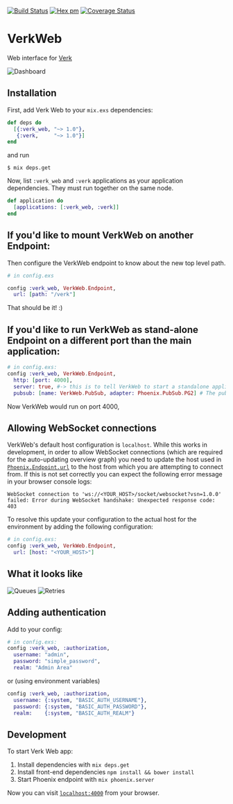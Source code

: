 [![Build Status](https://travis-ci.org/edgurgel/verk_web.svg?branch=master)](https://travis-ci.org/edgurgel/verk_web)
[![Hex pm](http://img.shields.io/hexpm/v/verk_web.svg?style=flat)](https://hex.pm/packages/verk_web)
[![Coverage Status](https://coveralls.io/repos/edgurgel/verk_web/badge.svg?branch=master&service=github)](https://coveralls.io/github/edgurgel/verk_web?branch=master)

# VerkWeb

Web interface for [Verk](https://github.com/edgurgel/verk)

![Dashboard](http://i.imgur.com/LsDKIVT.png)

## Installation

First, add Verk Web to your `mix.exs` dependencies:

```elixir
def deps do
  [{:verk_web, "~> 1.0"},
   {:verk,     "~> 1.0"}]
end
```

and run

```
$ mix deps.get
```

Now, list `:verk_web` and `:verk` applications as your application dependencies. They must run together on the same node.

```elixir
def application do
  [applications: [:verk_web, :verk]]
end
```

## If you'd like to mount VerkWeb on another Endpoint:


Then configure the VerkWeb endpoint to know about the new top level path.

```elixir
# in config.exs

config :verk_web, VerkWeb.Endpoint,
  url: [path: "/verk"]
```

That should be it! :)

## If you'd like to run VerkWeb as stand-alone Endpoint on a different port than the main application:

```elixir
# in config.exs:
config :verk_web, VerkWeb.Endpoint,
  http: [port: 4000],
  server: true, #-> this is to tell VerkWeb to start a standalone application!
  pubsub: [name: VerkWeb.PubSub, adapter: Phoenix.PubSub.PG2] # The pubsub adapter to use (default)
```
Now VerkWeb would run on port 4000,

## Allowing WebSocket connections

VerkWeb's default host configuration is `localhost`. While this works in development, in order to allow WebSocket connections (which are required for the auto-updating overview graph) you need to update the host used in [`Phoenix.Endpoint.url`](https://hexdocs.pm/phoenix/Phoenix.Endpoint.html) to the host from which you are attempting to connect from. If this is not set correctly you can expect the following error message in your browser console logs:

```
WebSocket connection to 'ws://<YOUR_HOST>/socket/websocket?vsn=1.0.0' failed: Error during WebSocket handshake: Unexpected response code: 403
```

To resolve this update your configuration to the actual host for the environment by adding the following configuration:

```elixir
# in config.exs:
config :verk_web, VerkWeb.Endpoint,
  url: [host: "<YOUR_HOST>"]
```

## What it looks like

![Queues](http://i.imgur.com/emoJ3ix.png)
![Retries](http://i.imgur.com/lAALwx4.png)

## Adding authentication

Add to your config:

```elixir
# in config.exs:
config :verk_web, :authorization,
  username: "admin",
  password: "simple_password",
  realm: "Admin Area"
```

or (using environment variables)

```elixir
config :verk_web, :authorization,
  username: {:system, "BASIC_AUTH_USERNAME"},
  password: {:system, "BASIC_AUTH_PASSWORD"},
  realm:    {:system, "BASIC_AUTH_REALM"}
```

## Development

To start Verk Web app:

  1. Install dependencies with `mix deps.get`
  1. Install front-end dependencies `npm install && bower install`
  1. Start Phoenix endpoint with `mix phoenix.server`

Now you can visit [`localhost:4000`](http://localhost:4000) from your browser.

